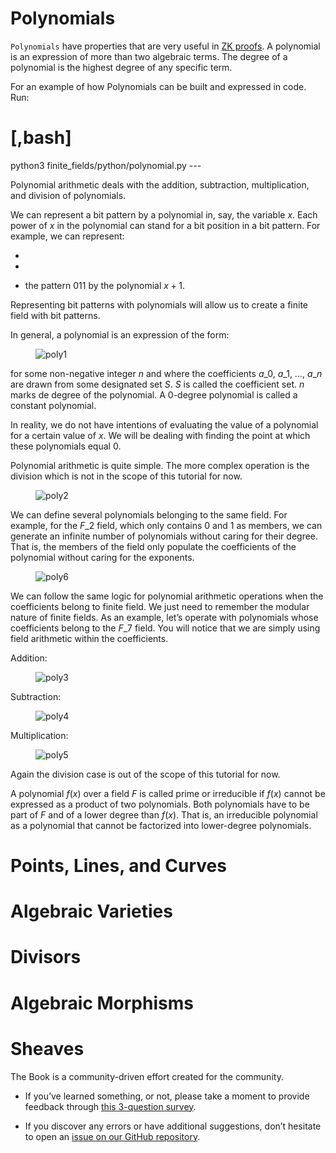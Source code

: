 # Polynomials

`Polynomials` have properties that are very useful in [ZK
proofs](https://www.youtube.com/watch?v=iAaSQfZ-2AM). A polynomial is an
expression of more than two algebraic terms. The degree of a polynomial
is the highest degree of any specific term.

For an example of how Polynomials can be built and expressed in code.
Run:

# \[,bash\]

python3 finite_fields/python/polynomial.py ---

Polynomial arithmetic deals with the addition, subtraction,
multiplication, and division of polynomials.

We can represent a bit pattern by a polynomial in, say, the variable
$x$. Each power of $x$ in the polynomial can stand for a bit position in
a bit pattern. For example, we can represent:

-

-

- the pattern $011$ by the polynomial $x + 1$.

Representing bit patterns with polynomials will allow us to create a
finite field with bit patterns.

In general, a polynomial is an expression of the form:

<figure>
<img src="poly1.png" alt="poly1" />
</figure>

for some non-negative integer $n$ and where the coefficients $a\_{0}$,
$a\_{1}$, $…$, $a\_{n}$ are drawn from some designated set $S$. $S$ is
called the coefficient set. $n$ marks de degree of the polynomial. A
$0$-degree polynomial is called a constant polynomial.

In reality, we do not have intentions of evaluating the value of a
polynomial for a certain value of $x$. We will be dealing with finding
the point at which these polynomials equal 0.

Polynomial arithmetic is quite simple. The more complex operation is the
division which is not in the scope of this tutorial for now.

<figure>
<img src="poly2.png" alt="poly2" />
</figure>

We can define several polynomials belonging to the same field. For
example, for the $F\_2$ field, which only contains $0$ and $1$ as
members, we can generate an infinite number of polynomials without
caring for their degree. That is, the members of the field only populate
the coefficients of the polynomial without caring for the exponents.

<figure>
<img src="poly6.png" alt="poly6" />
</figure>

We can follow the same logic for polynomial arithmetic operations when
the coefficients belong to finite field. We just need to remember the
modular nature of finite fields. As an example, let’s operate with
polynomials whose coefficients belong to the $F\_7$ field. You will
notice that we are simply using field arithmetic within the
coefficients.

Addition:

<figure>
<img src="poly3.png" alt="poly3" />
</figure>

Subtraction:

<figure>
<img src="poly4.png" alt="poly4" />
</figure>

Multiplication:

<figure>
<img src="poly5.png" alt="poly5" />
</figure>

Again the division case is out of the scope of this tutorial for now.

A polynomial $f(x)$ over a field $F$ is called prime or irreducible if
$f(x)$ cannot be expressed as a product of two polynomials. Both
polynomials have to be part of $F$ and of a lower degree than $f(x)$.
That is, an irreducible polynomial as a polynomial that cannot be
factorized into lower-degree polynomials.

# Points, Lines, and Curves

# Algebraic Varieties

# Divisors

# Algebraic Morphisms

# Sheaves

The Book is a community-driven effort created for the community.

- If you’ve learned something, or not, please take a moment to provide
  feedback through [this 3-question
  survey](https://a.sprig.com/WTRtdlh2VUlja09lfnNpZDo4MTQyYTlmMy03NzdkLTQ0NDEtOTBiZC01ZjAyNDU0ZDgxMzU=).

- If you discover any errors or have additional suggestions, don’t
  hesitate to open an [issue on our GitHub
  repository](https://github.com/starknet-edu/starknetbook/issues).
